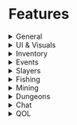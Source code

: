 # Features

<details>
<summary>General</summary>

- `/swiki` / `/wikisearch` command
  - Opens the official Hypixel wiki but with a search result, instead of requiring an item ID like `/wiki`
- Command keybinds
- Chat notifications

</details>

<details>
<summary>UI & Visuals</summary>

- Info Boxes (see below)
- Etherwarp Helper
- Temporary Waypoints
- Remove front-facing third-person camera view
- Various rendering tweaks:
  - Hide lightning bolts
  - Fix (or remove) armor enchantment glints
  - Arm swing animation tweaks
  - First-person item model positioning options
  - Hide absorption hearts

<details>
<summary>Info Boxes</summary>

<!-- TODO placeholders? functions? what actual end-user terminology do we want to use for this? -->

Info Boxes display any provided text on-screen, and also replace the following placeholders with relevant information:

- Client information:
  - `{fps}`
  - `{ping}`
- Server information:
  - `{day}`
- Player position:
  - `{x}`, `{y}`, `{z}`
  - `{bps}`
  - `{pitch}`
  - `{yaw}`
  - `{zone}`
- SkyBlock profile information:
  - `{level}`, `{level_color}`
  - `{xp}`
  - `{coins}`
  - `{bits}`

</details>
</details>

<details>
<summary>Inventory</summary>

- Item & UI slot info
- SBA-style enchantment tooltips
- Item pickup log

</details>

<details>
<summary>Events</summary>

- Hoppity's Hunt:
  - Egglocator location guess
  - Require mythic Rabbit pet to open Chocolate Factory

- Mythological Ritual:
  - Ancestral Spade location guess
  - Highlight nearby burrows
  - Send an alert in all/party chat on Inquisitor spawn
  - Rare drop messages

</details>

<details>
<summary>Slayers</summary>

- Boss and MiniBoss alerts
- Highlight MiniBosses
- Announce slayer boss kill time
- Compact slayer quest completion messages
- Wolf slayer:
  - Hide Sven Pup nametags
- Enderman slayer:
  - Boss phase highlighting
  - Beacon highlighting and alert
  - Highlight fixations
  - Lazer phase timer
- Blaze slayer:
  - Highlight current hellion shield

</details>

<details>
<summary>Fishing</summary>

- Catch timer HUD element
- Revert treasure catch message format
- Hide other player's fishing rods
- Sea creature catch notifications
- Bobber timer for Slugfish
- Trophy fishing chat message counter
- Highlight thunder sparks

</details>

<details>
<summary>Mining</summary>

- Glacite Mineshaft corpse locator
  - Can also automatically share corpse locations in party chat
- Worm spawn alerts

</details>

<details>
<summary>Dungeons</summary>

- Simon Says device timer
- Highlight starred mobs

</details>

<details>
<summary>Chat</summary>

- Copy chat
- Send a chat message on mythic sea creature & Vanquisher spawn
- Various chat filters
- Chat commands

</details>

<details>
<summary>QOL</summary>

- Various sound filters
- Garden:
  - Mouse lock (`/noba lockmouse`)
  - Reduce mouse sensitivity while holding a farming tool

</details>
